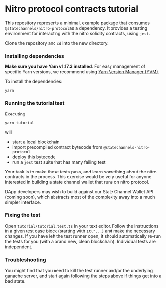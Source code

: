 # Nitro protocol contracts tutorial

This repository represents a minimal, example package that consumes `@statechannels/nitro-protocol`as a dependency. It provides a testing environment for interacting with the nitro solidity contracts, using `jest`.

Clone the repository and `cd` into the new directory.

### Installing dependencies

**Make sure you have Yarn v1.17.3 installed**. For easy management of specific Yarn versions, we recommend using [Yarn Version Manager (YVM)](https://github.com/tophat/yvm).

To install the dependencies:

```shell
yarn
```

### Running the tutorial test

Executing

```shell
yarn tutorial
```

will

- start a local blockchain
- import precompiled contract bytecode from `@statechannels-nitro-protocol`
- deploy this bytecode
- run a `jest` test suite that has many failing test

Your task is to make these tests pass, and learn something about the nitro contracts in the process. This exercise would be very useful for anyone interested in building a state channel wallet that runs on nitro protocol.

DApp developers may wish to build against our State Channel Wallet API (coming soon), which abstracts most of the complexity away into a much simpler interface.

### Fixing the test

Open `tutorial/tutorial.test.ts` in your text editor. Follow the instructions in a given test case block (starting with `it("...`) and make the necessary changes. If you have left the test runner open, it should automatically re-run the tests for you (with a brand new, clean blockchain). Individual tests are independent.

### Troubleshooting

You might find that you need to kill the test runner and/or the underlying ganache server, and start again following the steps above if things get into a bad state.
